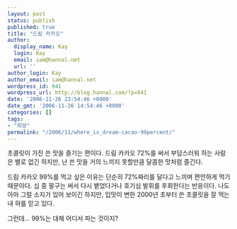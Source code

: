 ```yaml
---
layout: post
status: publish
published: true
title: "드림 카카오"
author:
  display_name: Kay
  login: Kay
  email: iam@hannal.net
  url: ''
author_login: Kay
author_email: iam@hannal.net
wordpress_id: 941
wordpress_url: http://blog.hannal.com/?p=941
date: '2006-11-26 23:54:46 +0900'
date_gmt: '2006-11-26 14:54:46 +0900'
categories: []
tags:
- "희망"
permalink: "/2006/11/where_is_dream-cacao-99percent/"
---
```

<p>초콜릿이 가진 쓴 맛을 즐기는 편이다. 드림 카카오 72%를 써서 부담스러워 하는 사람은 별로 없긴 하지만, 난 쓴 맛을 거의 느끼지 못할만큼 달콤한 맛처럼 즐긴다.</p>
<p>드림 카카오 99%를 먹고 싶은 이유는 단순히 72%짜리를 달다고 느끼며 편안하게 먹기 때문이다. 십 중 팔구는 써서 다시 뱉었다거나 호기심 발휘를 후회한다는 반응이다. 나도 아마 그럴 소지가 있어 보이긴 하지만, 입맛이 변한 2000년 초부터 쓴 초콜릿을 잘 먹는 내 혀를 믿고 있다.</p>
<p>그런데... 99%는 대체 어디서 파는 것이지?</p>
